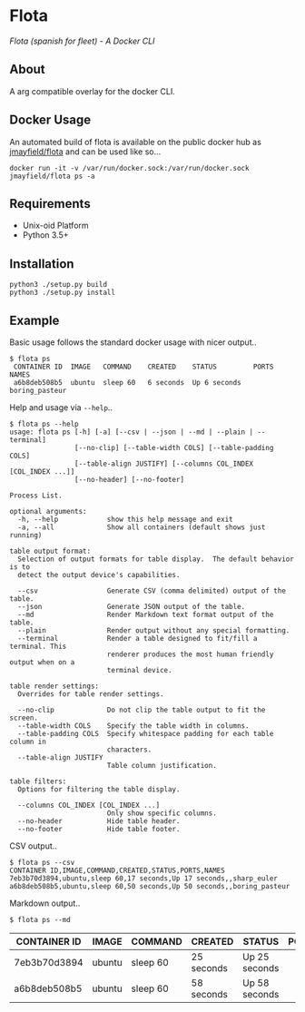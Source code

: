 Flota
========

_Flota (spanish for fleet) - A Docker CLI_ 


About
--------
A arg compatible overlay for the docker CLI.


Docker Usage
--------
An automated build of flota is available on the public docker hub as
[jmayfield/flota](https://hub.docker.com/r/jmayfield/flota/) and can be used like so...

```
docker run -it -v /var/run/docker.sock:/var/run/docker.sock jmayfield/flota ps -a
```


Requirements
--------
* Unix-oid Platform
* Python 3.5+


Installation
--------

    python3 ./setup.py build
    python3 ./setup.py install

Example
--------

Basic usage follows the standard docker usage with nicer output..
```
$ flota ps
 CONTAINER ID  IMAGE   COMMAND    CREATED    STATUS         PORTS  NAMES            
 a6b8deb508b5  ubuntu  sleep 60   6 seconds  Up 6 seconds          boring_pasteur   
```

Help and usage via `--help`..
```
$ flota ps --help
usage: flota ps [-h] [-a] [--csv | --json | --md | --plain | --terminal]
                [--no-clip] [--table-width COLS] [--table-padding COLS]
                [--table-align JUSTIFY] [--columns COL_INDEX [COL_INDEX ...]]
                [--no-header] [--no-footer]

Process List.

optional arguments:
  -h, --help            show this help message and exit
  -a, --all             Show all containers (default shows just running)

table output format:
  Selection of output formats for table display.  The default behavior is to
  detect the output device's capabilities.

  --csv                 Generate CSV (comma delimited) output of the table.
  --json                Generate JSON output of the table.
  --md                  Render Markdown text format output of the table.
  --plain               Render output without any special formatting.
  --terminal            Render a table designed to fit/fill a terminal. This
                        renderer produces the most human friendly output when on a
                        terminal device.

table render settings:
  Overrides for table render settings.

  --no-clip             Do not clip the table output to fit the screen.
  --table-width COLS    Specify the table width in columns.
  --table-padding COLS  Specify whitespace padding for each table column in
                        characters.
  --table-align JUSTIFY
                        Table column justification.

table filters:
  Options for filtering the table display.

  --columns COL_INDEX [COL_INDEX ...]
                        Only show specific columns.
  --no-header           Hide table header.
  --no-footer           Hide table footer.
```

CSV output..
```
$ flota ps --csv
CONTAINER ID,IMAGE,COMMAND,CREATED,STATUS,PORTS,NAMES
7eb3b70d3894,ubuntu,sleep 60,17 seconds,Up 17 seconds,,sharp_euler
a6b8deb508b5,ubuntu,sleep 60,50 seconds,Up 50 seconds,,boring_pasteur
```

Markdown output..
```
$ flota ps --md
```
| CONTAINER ID | IMAGE  | COMMAND  | CREATED    | STATUS        | PORTS | NAMES          |
|--------------|--------|----------|------------|---------------|-------|----------------|
| 7eb3b70d3894 | ubuntu | sleep 60 | 25 seconds | Up 25 seconds |       | sharp_euler    |
| a6b8deb508b5 | ubuntu | sleep 60 | 58 seconds | Up 58 seconds |       | boring_pasteur |
